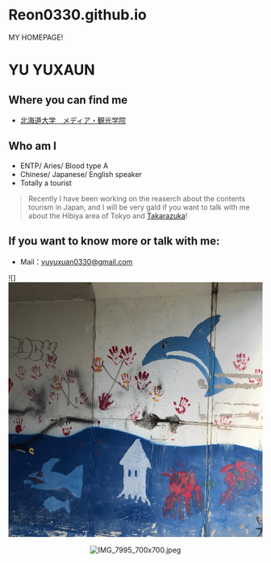 # Reon0330.github.io
MY HOMEPAGE!

# YU YUXAUN # 

## Where you can find me
- [北海道大学　メディア・観光学院](https://www.imc.hokudai.ac.jp)

## Who am I
- ENTP/ Aries/ Blood type A
- Chinese/ Japanese/ English speaker
- Totally a tourist

>Recently I have been working on the reaserch about the contents tourism in Japan, and I will be very gald if you want to talk with me about the Hibiya area of Tokyo and [Takarazuka](https://kageki.hankyu.co.jp/)!

## If you want to know more or talk with me:
- Mail：yuyuxuan0330@gmail.com

![]
![alt 属性文本](IMG_7995_700x700.jpeg "照片")
<center><img src="../../assets/img/照片" alt="IMG_7995_700x700.jpeg" width="60%"/></center>
